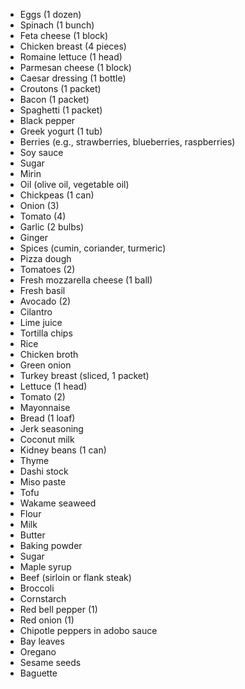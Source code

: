 - Eggs (1 dozen)
- Spinach (1 bunch)
- Feta cheese (1 block)
- Chicken breast (4 pieces)
- Romaine lettuce (1 head)
- Parmesan cheese (1 block)
- Caesar dressing (1 bottle)
- Croutons (1 packet)
- Bacon (1 packet)
- Spaghetti (1 packet)
- Black pepper
- Greek yogurt (1 tub)
- Berries (e.g., strawberries, blueberries, raspberries)
- Soy sauce
- Sugar
- Mirin
- Oil (olive oil, vegetable oil)
- Chickpeas (1 can)
- Onion (3)
- Tomato (4)
- Garlic (2 bulbs)
- Ginger
- Spices (cumin, coriander, turmeric)
- Pizza dough
- Tomatoes (2)
- Fresh mozzarella cheese (1 ball)
- Fresh basil
- Avocado (2)
- Cilantro
- Lime juice
- Tortilla chips
- Rice
- Chicken broth
- Green onion
- Turkey breast (sliced, 1 packet)
- Lettuce (1 head)
- Tomato (2)
- Mayonnaise
- Bread (1 loaf)
- Jerk seasoning
- Coconut milk
- Kidney beans (1 can)
- Thyme
- Dashi stock
- Miso paste
- Tofu
- Wakame seaweed
- Flour
- Milk
- Butter
- Baking powder
- Sugar
- Maple syrup
- Beef (sirloin or flank steak)
- Broccoli
- Cornstarch
- Red bell pepper (1)
- Red onion (1)
- Chipotle peppers in adobo sauce
- Bay leaves
- Oregano
- Sesame seeds
- Baguette

